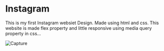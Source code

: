 # Instagram
This is my first Instagram websiet Design. Made using html and css. This website is made flex property and little responsive using media query property in css...

![Capture](https://user-images.githubusercontent.com/90317197/151653192-57ed8bde-c545-4e68-a351-56d749089d20.JPG)








